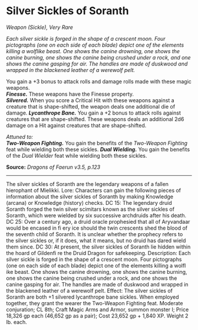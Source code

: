# Silver Sickles of Soranth
*Weapon (Sickle), Very Rare*

*Each silver sickle is forged in the shape of a crescent moon. Four pictographs (one on each side of each blade) depict one of the elements killing a wolflike beast. One shows the canine drowning, one shows the canine burning, one shows the canine being crushed under a rock, and one shows the canine gasping for air. The handles are made of duskwood and wrapped in the blackened leather of a werewolf pelt.*

You gain a +3 bonus to attack rolls and damage rolls made with these magic weapons.  
***Finesse.*** These weapons have the Finesse property.  
***Silvered.*** When you score a Critical Hit with these weapons against a creature that is shape-shifted, the weapon deals one additional die of damage.
***Lycanthrope Bane.*** You gain a +2 bonus to attack rolls against creatures that are shape-shifted. These weapons deals an additional 2d6 damage on a Hit against creatures that are shape-shifted.

*Attuned to:*  
***Two-Weapon Fighting.*** You gain the benefits of the *Two-Weapon Fighting* feat while wielding both these sickles.
***Dual Wielding.*** You gain the benefits of the *Dual Wielder* feat while wielding both these sickles.

**Source:** *Dragons of Faerun v3.5, p.123*



---
The silver sickles of Soranth are the legendary weapons of a fallen
hierophant of Mielikki.
Lore: Characters can gain the following pieces of information
about the silver sickles of Soranth by making Knowledge
(arcana) or Knowledge (history) checks.
DC 15: The legendary druid Soranth forged the twin
silver scimitars known as the silver sickles of Soranth,
which were wielded by six successive archdruids after
his death.
DC 25: Over a century ago, a druid oracle prophesied that
all of Aryvandaar would be encased in fi ery ice should the twin
crescents shed the blood of the seventh child of Soranth. It is
unclear whether the prophecy refers to the silver sickles or, if it
does, what it means, but no druid has dared wield them since.
DC 30: At present, the silver sickles of Soranth lie
hidden within the hoard of Gildenfi re the Druid Dragon for
safekeeping.
Description: Each silver sickle is forged in the shape of a
crescent moon. Four pictographs (one on each side of each blade)
depict one of the elements killing a wolfl ike beast. One shows
the canine drowning, one shows the canine burning, one shows
the canine being crushed under a rock, and one shows the canine
gasping for air. The handles are made of duskwood and wrapped
in the blackened leather of a werewolf pelt.
Effect: The silver sickles of Soranth are both +1 silvered
lycanthrope bane sickles. When employed together, they grant
the wearer the Two-Weapon Fighting feat.
Moderate conjuration; CL 8th; Craft Magic Arms and Armor,
summon monster I; Price 18,326 gp each (46,652 gp as a pair);
Cost 23,652 gp + 1,840 XP. Weight 2 lb. each.